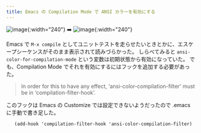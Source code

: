 ```yaml
---
title: Emacs の Compilation Mode で ANSI カラーを有効にする
---
```


![image](https://github.com/torus/torus.github.io/assets/65044/6c4aa9cd-d296-41d5-9d23-dd425f2e0f3c){:width="240"}
➡️
![image](https://github.com/torus/torus.github.io/assets/65044/0daefdf1-6613-4fab-8c97-2a85a1492b1f){:width="240"}

Emacs で `M-x compile` としてユニットテストを走らせたいときとかに、エスケープシーケンスがそのまま表示されて読みづらかった。
しらべてみると `ansi-color-for-compilation-mode` という変数は初期状態から有効になっていた。
でも、Compilation Mode でそれを有効にするにはフックを追加する必要があった。

>   In order for this to have any effect, ‘ansi-color-compilation-filter’
>   must be in ‘compilation-filter-hook’.

このフックは Emacs の Customize では設定できないようだったので .emacs に手動で書き足した。

```
   (add-hook 'compilation-filter-hook 'ansi-color-compilation-filter)
```
